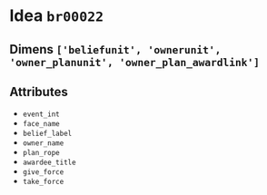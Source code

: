 # Idea `br00022`

## Dimens `['beliefunit', 'ownerunit', 'owner_planunit', 'owner_plan_awardlink']`

## Attributes
- `event_int`
- `face_name`
- `belief_label`
- `owner_name`
- `plan_rope`
- `awardee_title`
- `give_force`
- `take_force`
